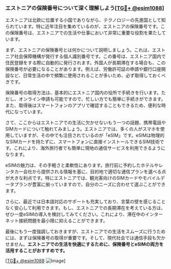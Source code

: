 ### エストニアの保険番号について深く理解しよう[[TG💪+ @esim1088](https://t.me/s/esim1088)]

エストニアは北欧に位置する小国でありながら、テクノロジーの先進国として知られています。特に近年注目を集めているのが、エストニアの保険番号です。この保険番号は、エストニアでの生活や仕事において非常に重要な役割を果たしています。

まず、エストニアの保険番号とは何かについて説明しましょう。これは、エストニア社会保障機構が発行する個人識別番号です。この番号は、エストニア国内で住民登録をする際に自動的に発行されます。外国人が長期滞在する場合も、この保険番号が必要になることがあります。例えば、労働許可証の申請や銀行口座開設など、日常生活の中で頻繁に使用されることが多いため、必ず取得しておくべきです。

保険番号の取得方法は、基本的にエストニア国内の役所で手続きを行います。ただし、オンライン申請も可能ですので、忙しい方でも簡単に手続きができます。また、取得後はスマートフォンのアプリで確認することもできるため、便利な時代になっています。

さて、ここからはエストニアでの生活に欠かせないもう一つの話題、携帯電話やSIMカードについて触れてみましょう。エストニアでは、多くの人がスマホを使用していますが、その中でも注目されているのが「eSIM」です。eSIMは物理的なSIMカードを持たずに、スマートフォンに直接インストールできるSIM技術です。これにより、海外旅行者でも簡単に現地の通信サービスを利用できるようになります。

eSIMの魅力は、その手軽さと柔軟性にあります。旅行前に予約したホテルやレンタカー会社から提供される情報を基に、目的地で適切な通信プランを選べる点が大きな利点です。特にエストニアでは、観光客向けのSIMカードやモバイルデータプランが豊富に揃っていますので、自分のニーズに合わせて選ぶことができます。

さらに、最近では日本語対応のサポートも充実しており、言葉の壁を感じることなく安心して利用できます。もし、エストニアでの長期滞在を考えている方は、ぜひ一度eSIMの導入を検討してみてください。これにより、滞在中のインターネット接続問題を最小限に抑えることができます。

最後にもう一度強調しておきますが、エストニアでの生活をスムーズに行うためには、まずは保険番号の取得が重要です。そして、現代社会では通信手段も欠かせません。**エストニアでの生活を快適にするために、保険番号とeSIMの両方を活用することがおすすめです。**

[[TG💪+ @esim1088](https://t.me/s/esim1088) ![Image](https://i.postimg.cc/Y0z9fWf4/image.png)]